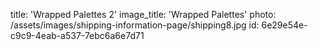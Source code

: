title: 'Wrapped Palettes 2'
image_title: 'Wrapped Palettes'
photo: /assets/images/shipping-information-page/shipping8.jpg
id: 6e29e54e-c9c9-4eab-a537-7ebc6a6e7d71
